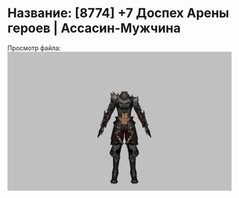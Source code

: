 # Название: [8774] +7 Доспех Арены героев | Ассасин-Мужчина

Просмотр файла:
![p060031.png](p060031.png)